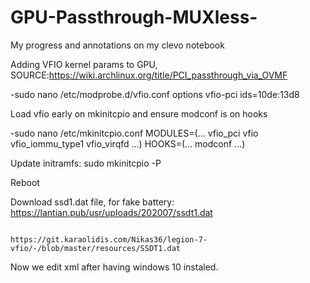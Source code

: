 # GPU-Passthrough-MUXless-
My progress and annotations on my clevo notebook

Adding VFIO kernel params to GPU, SOURCE:https://wiki.archlinux.org/title/PCI_passthrough_via_OVMF

-sudo nano /etc/modprobe.d/vfio.conf
  options vfio-pci ids=10de:13d8

Load vfio early on mkinitcpio and ensure modconf is on hooks

-sudo nano /etc/mkinitcpio.conf
  MODULES=(... vfio_pci vfio vfio_iommu_type1 vfio_virqfd ...)
  HOOKS=(... modconf ...)

Update initramfs:
  sudo mkinitcpio -P

  Reboot
  
 Download ssd1.dat file, for fake battery: https://lantian.pub/usr/uploads/202007/ssdt1.dat
 
                                           https://git.karaolidis.com/Nikas36/legion-7-vfio/-/blob/master/resources/SSDT1.dat
                                           

Now we edit xml after having windows 10 instaled.
